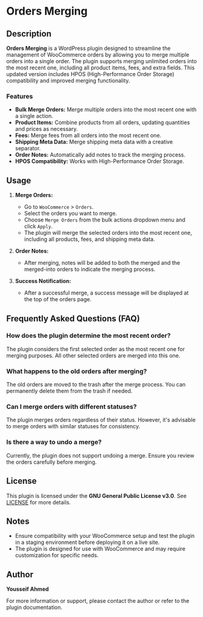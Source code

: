 # Orders Merging

## Description

**Orders Merging** is a WordPress plugin designed to streamline the management of WooCommerce orders by allowing you to merge multiple orders into a single order. The plugin supports merging unlimited orders into the most recent one, including all product items, fees, and extra fields. This updated version includes HPOS (High-Performance Order Storage) compatibility and improved merging functionality.

### Features
- **Bulk Merge Orders:** Merge multiple orders into the most recent one with a single action.
- **Product Items:** Combine products from all orders, updating quantities and prices as necessary.
- **Fees:** Merge fees from all orders into the most recent one.
- **Shipping Meta Data:** Merge shipping meta data with a creative separator.
- **Order Notes:** Automatically add notes to track the merging process.
- **HPOS Compatibility:** Works with High-Performance Order Storage.


## Usage

1. **Merge Orders:**
   - Go to `WooCommerce` > `Orders`.
   - Select the orders you want to merge.
   - Choose `Merge Orders` from the bulk actions dropdown menu and click `Apply`.
   - The plugin will merge the selected orders into the most recent one, including all products, fees, and shipping meta data.

2. **Order Notes:**
   - After merging, notes will be added to both the merged and the merged-into orders to indicate the merging process.

3. **Success Notification:**
   - After a successful merge, a success message will be displayed at the top of the orders page.

## Frequently Asked Questions (FAQ)

### How does the plugin determine the most recent order?
The plugin considers the first selected order as the most recent one for merging purposes. All other selected orders are merged into this one.

### What happens to the old orders after merging?
The old orders are moved to the trash after the merge process. You can permanently delete them from the trash if needed.

### Can I merge orders with different statuses?
The plugin merges orders regardless of their status. However, it's advisable to merge orders with similar statuses for consistency.

### Is there a way to undo a merge?
Currently, the plugin does not support undoing a merge. Ensure you review the orders carefully before merging.

## License

This plugin is licensed under the **GNU General Public License v3.0**. See [LICENSE](LICENSE) for more details.

## Notes

- Ensure compatibility with your WooCommerce setup and test the plugin in a staging environment before deploying it on a live site.
- The plugin is designed for use with WooCommerce and may require customization for specific needs.

## Author

**Yousseif Ahmed**

For more information or support, please contact the author or refer to the plugin documentation.
